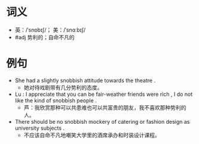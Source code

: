 # 词义
- 英：/ˈsnɒbɪʃ/； 美：/ˈsnɑːbɪʃ/
- #adj 势利的；自命不凡的
# 例句
- She had a slightly snobbish attitude towards the theatre .
	- 她对待戏剧带有几分势利的态度。
- Lu : I appreciate that you can be fair-weather friends were rich , I do not like the kind of snobbish people .
	- 芦：我欣赏那种可以共患难也可以共富贵的朋友，我不喜欢那种势利的人。
- There should be no snobbish mockery of catering or fashion design as university subjects .
	- 不应该自命不凡地嘲笑大学里的酒席承办和时装设计课程。
